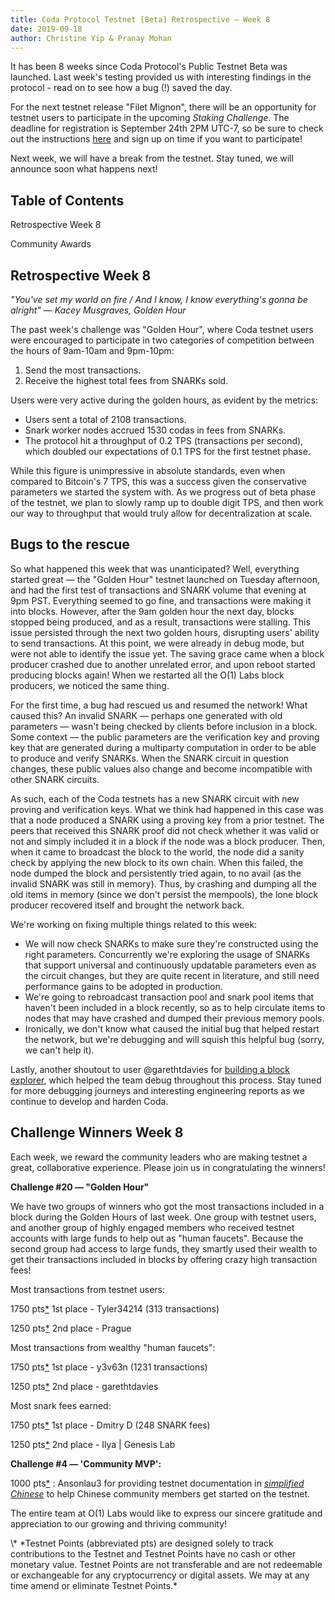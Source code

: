```yaml
---
title: Coda Protocol Testnet [Beta] Retrospective — Week 8
date: 2019-09-18
author: Christine Yip & Pranay Mohan
---
```


It has been 8 weeks since Coda Protocol's Public Testnet Beta was launched. Last week's testing provided us with interesting findings in the protocol - read on to see how a bug (!) saved the day.

For the next testnet release "Filet Mignon", there will be an opportunity for testnet users to participate in the upcoming *Staking Challenge*. The deadline for registration is September 24th 2PM UTC-7, so be sure to check out the instructions [here](https://forums.codaprotocol.com/t/staking-challenge-signups-filet-mignon/187) and sign up on time if you want to participate!

Next week, we will have a break from the testnet. Stay tuned, we will announce soon what happens next!

## Table of Contents

Retrospective Week 8

Community Awards

## Retrospective Week 8

*"You've set my world on fire / And I know, I know everything's gonna be alright" — Kacey Musgraves, Golden Hour*

The past week's challenge was "Golden Hour", where Coda testnet users were encouraged to participate in two categories of competition between the hours of 9am-10am and 9pm-10pm:

1. Send the most transactions.
2. Receive the highest total fees from SNARKs sold.

Users were very active during the golden hours, as evident by the metrics:

- Users sent a total of 2108 transactions.
- Snark worker nodes accrued 1530 codas in fees from SNARKs.
- The protocol hit a throughput of 0.2 TPS (transactions per second), which doubled our expectations of 0.1 TPS for the first testnet phase.

While this figure is unimpressive in absolute standards, even when compared to Bitcoin's 7 TPS, this was a success given the conservative parameters we started the system with. As we progress out of beta phase of the testnet, we plan to slowly ramp up to double digit TPS, and then work our way to throughput that would truly allow for decentralization at scale.

## Bugs to the rescue

So what happened this week that was unanticipated? Well, everything started great — the "Golden Hour" testnet launched on Tuesday afternoon, and had the first test of transactions and SNARK volume that evening at 9pm PST. Everything seemed to go fine, and transactions were making it into blocks. However, after the 9am golden hour the next day, blocks stopped being produced, and as a result, transactions were stalling. This issue persisted through the next two golden hours, disrupting users' ability to send transactions. At this point, we were already in debug mode, but were not able to identify the issue yet. The saving grace came when a block producer crashed due to another unrelated error, and upon reboot started producing blocks again! When we restarted all the O(1) Labs block producers, we noticed the same thing.

For the first time, a bug had rescued us and resumed the network! What caused this? An invalid SNARK — perhaps one generated with old parameters —  wasn't being checked by clients before inclusion in a block. Some context — the public parameters are the verification key and proving key that are generated during a multiparty computation in order to be able to produce and verify SNARKs. When the SNARK circuit in question changes, these public values also change and become incompatible with other SNARK circuits.

As such, each of the Coda testnets has a new SNARK circuit with new proving and verification keys. What we think had happened in this case was that a node produced a SNARK using a proving key from a prior testnet. The peers that received this SNARK proof did not check whether it was valid or not and simply included it in a block if the node was a block producer. Then, when it came to broadcast the block to the world, the node did a sanity check by applying the new block to its own chain. When this failed, the node dumped the block and persistently tried again, to no avail (as the invalid SNARK was still in memory). Thus, by crashing and dumping all the old items in memory (since we don't persist the mempools), the lone block producer recovered itself and brought the network back.

We're working on fixing multiple things related to this week:

- We will now check SNARKs to make sure they're constructed using the right parameters. Concurrently we're exploring the usage of SNARKs that support universal and continuously updatable parameters even as the circuit changes, but they are quite recent in literature, and still need performance gains to be adopted in production.
- We're going to rebroadcast transaction pool and snark pool items that haven't been included in a block recently, so as to help circulate items to nodes that may have crashed and dumped their previous memory pools.
- Ironically, we don't know what caused the initial bug that helped restart the network, but we're debugging and will squish this helpful bug (sorry, we can't help it).

Lastly, another shoutout to user @garethtdavies for [building a block explorer](https://medium.com/@_garethtdavies/prototyping-a-coda-blockchain-explorer-dbe5c12b4ae2), which helped the team debug throughout this process. Stay tuned for more debugging journeys and interesting engineering reports as we continue to develop and harden Coda.

## Challenge Winners Week 8

Each week, we reward the community leaders who are making testnet a great, collaborative experience. Please join us in congratulating the winners!

**Challenge #20 — "Golden Hour"**

We have two groups of winners who got the most transactions included in a block during the Golden Hours of last week. One group with testnet users, and another group of highly engaged members who received testnet accounts with large funds to help out as "human faucets". Because the second group had access to large funds, they smartly used their wealth to get their transactions included in blocks by offering crazy high transaction fees!

Most transactions from testnet users:

1750 pts[\*](#disclaimer) 1st place - Tyler34214 (313 transactions)

1250 pts[\*](#disclaimer) 2nd place - Prague

Most transactions from wealthy "human faucets":

1750 pts[\*](#disclaimer) 1st place - y3v63n (1231 transactions)

1250 pts[\*](#disclaimer) 2nd place - garethtdavies

Most snark fees earned:

1750 pts[\*](#disclaimer) 1st place - Dmitry D (248 SNARK fees)

1250 pts[\*](#disclaimer) 2nd place - Ilya | Genesis Lab 

**Challenge #4 — 'Community MVP':**

1000 pts[\*](#disclaimer) : Ansonlau3 for providing testnet documentation in *[simplified Chinese](https://shimo.im/docs/KRpKktRCx3pcqJc6/read)*  to help Chinese community members get started on the testnet.

The entire team at O(1) Labs would like to express our sincere gratitude and appreciation to our growing and thriving community!

<div id="disclaimer" />
\* *Testnet Points (abbreviated pts) are designed solely to track contributions to the Testnet and Testnet Points have no cash or other monetary value. Testnet Points are not transferable and are not redeemable or exchangeable for any cryptocurrency or digital assets. We may at any time amend or eliminate Testnet Points.*
